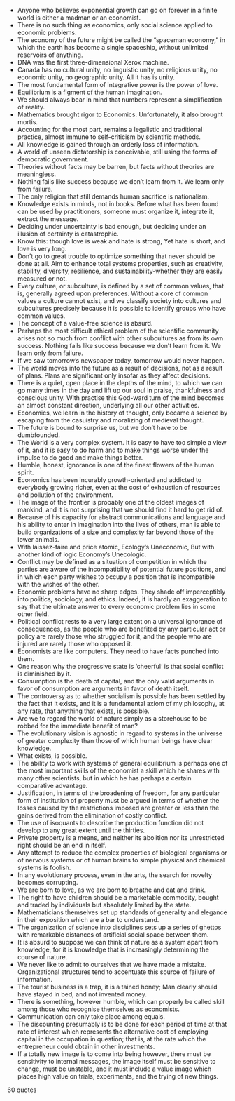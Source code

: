  - Anyone who believes exponential growth can go on forever in a finite world is either a madman or an economist.
 - There is no such thing as economics, only social science applied to economic problems.
 - The economy of the future might be called the “spaceman economy,” in which the earth has become a single spaceship, without unlimited reservoirs of anything.
 - DNA was the first three-dimensional Xerox machine.
 - Canada has no cultural unity, no linguistic unity, no religious unity, no economic unity, no geographic unity. All it has is unity.
 - The most fundamental form of integrative power is the power of love.
 - Equilibrium is a figment of the human imagination.
 - We should always bear in mind that numbers represent a simplification of reality.
 - Mathematics brought rigor to Economics. Unfortunately, it also brought mortis.
 - Accounting for the most part, remains a legalistic and traditional practice, almost immune to self-criticism by scientific methods.
 - All knowledge is gained through an orderly loss of information.
 - A world of unseen dictatorship is conceivable, still using the forms of democratic government.
 - Theories without facts may be barren, but facts without theories are meaningless.
 - Nothing fails like success because we don’t learn from it. We learn only from failure.
 - The only religion that still demands human sacrifice is nationalism.
 - Knowledge exists in minds, not in books. Before what has been found can be used by practitioners, someone must organize it, integrate it, extract the message.
 - Deciding under uncertainty is bad enough, but deciding under an illusion of certainty is catastrophic.
 - Know this: though love is weak and hate is strong, Yet hate is short, and love is very long.
 - Don’t go to great trouble to optimize something that never should be done at all. Aim to enhance total systems properties, such as creativity, stability, diversity, resilience, and sustainability-whether they are easily measured or not.
 - Every culture, or subculture, is defined by a set of common values, that is, generally agreed upon preferences. Without a core of common values a culture cannot exist, and we classify society into cultures and subcultures precisely because it is possible to identify groups who have common values.
 - The concept of a value-free science is absurd.
 - Perhaps the most difficult ethical problem of the scientific community arises not so much from conflict with other subcultures as from its own success. Nothing fails like success because we don’t learn from it. We learn only from failure.
 - If we saw tomorrow’s newspaper today, tomorrow would never happen.
 - The world moves into the future as a result of decisions, not as a result of plans. Plans are significant only insofar as they affect decisions.
 - There is a quiet, open place in the depths of the mind, to which we can go many times in the day and lift up our soul in praise, thankfulness and conscious unity. With practise this God-ward turn of the mind becomes an almost constant direction, underlying all our other activities.
 - Economics, we learn in the history of thought, only became a science by escaping from the casuistry and moralizing of medieval thought.
 - The future is bound to surprise us, but we don’t have to be dumbfounded.
 - The World is a very complex system. It is easy to have too simple a view of it, and it is easy to do harm and to make things worse under the impulse to do good and make things better.
 - Humble, honest, ignorance is one of the finest flowers of the human spirit.
 - Economics has been incurably growth-oriented and addicted to everybody growing richer, even at the cost of exhaustion of resources and pollution of the environment.
 - The image of the frontier is probably one of the oldest images of mankind, and it is not surprising that we should find it hard to get rid of.
 - Because of his capacity for abstract communications and language and his ability to enter in imagination into the lives of others, man is able to build organizations of a size and complexity far beyond those of the lower animals.
 - With laissez-faire and price atomic, Ecology’s Uneconomic, But with another kind of logic Economy’s Unecologic.
 - Conflict may be defined as a situation of competition in which the parties are aware of the incompatibility of potential future positions, and in which each party wishes to occupy a position that is incompatible with the wishes of the other.
 - Economic problems have no sharp edges. They shade off imperceptibly into politics, sociology, and ethics. Indeed, it is hardly an exaggeration to say that the ultimate answer to every economic problem lies in some other field.
 - Political conflict rests to a very large extent on a universal ignorance of consequences, as the people who are benefited by any particular act or policy are rarely those who struggled for it, and the people who are injured are rarely those who opposed it.
 - Economists are like computers. They need to have facts punched into them.
 - One reason why the progressive state is ‘cheerful’ is that social conflict is diminished by it.
 - Consumption is the death of capital, and the only valid arguments in favor of consumption are arguments in favor of death itself.
 - The controversy as to whether socialism is possible has been settled by the fact that it exists, and it is a fundamental axiom of my philosophy, at any rate, that anything that exists, is possible.
 - Are we to regard the world of nature simply as a storehouse to be robbed for the immediate benefit of man?
 - The evolutionary vision is agnostic in regard to systems in the universe of greater complexity than those of which human beings have clear knowledge.
 - What exists, is possible.
 - The ability to work with systems of general equilibrium is perhaps one of the most important skills of the economist a skill which he shares with many other scientists, but in which he has perhaps a certain comparative advantage.
 - Justification, in terms of the broadening of freedom, for any particular form of institution of property must be argued in terms of whether the losses caused by the restrictions imposed are greater or less than the gains derived from the elimination of costly conflict.
 - The use of isoquants to describe the production function did not develop to any great extent until the thirties.
 - Private property is a means, and neither its abolition nor its unrestricted right should be an end in itself.
 - Any attempt to reduce the complex properties of biological organisms or of nervous systems or of human brains to simple physical and chemical systems is foolish.
 - In any evolutionary process, even in the arts, the search for novelty becomes corrupting.
 - We are born to love, as we are born to breathe and eat and drink.
 - The right to have children should be a marketable commodity, bought and traded by individuals but absolutely limited by the state.
 - Mathematicians themselves set up standards of generality and elegance in their exposition which are a bar to understand.
 - The organization of science into disciplines sets up a series of ghettos with remarkable distances of artificial social space between them.
 - It is absurd to suppose we can think of nature as a system apart from knowledge, for it is knowledge that is increasingly determining the course of nature.
 - We never like to admit to ourselves that we have made a mistake. Organizational structures tend to accentuate this source of failure of information.
 - The tourist business is a trap, it is a tained honey; Man clearly should have stayed in bed, and not invented money.
 - There is something, however humble, which can properly be called skill among those who recognise themselves as economists.
 - Communication can only take place among equals.
 - The discounting presumably is to be done for each period of time at that rate of interest which represents the alternative cost of employing capital in the occupation in question; that is, at the rate which the entrepreneur could obtain in other investments.
 - If a totally new image is to come into being however, there must be sensitivity to internal messages, the image itself must be sensitive to change, must be unstable, and it must include a value image which places high value on trials, experiments, and the trying of new things.

60 quotes